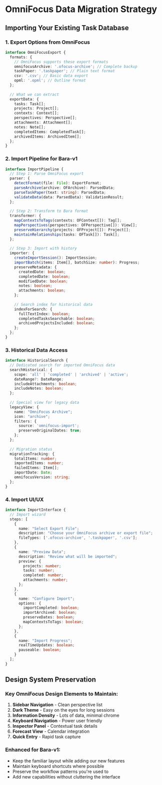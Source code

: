 # OmniFocus Data Migration Strategy

## Importing Your Existing Task Database

### 1. Export Options from OmniFocus
```typescript
interface OmniFocusExport {
  formats: {
    // OmniFocus supports these export formats
    omnifocusArchive: '.ofocus-archive'; // Complete backup
    taskPaper: '.taskpaper'; // Plain text format
    csv: '.csv'; // Basic data export
    opml: '.opml'; // Outline format
  };
  
  // What we can extract
  exportData: {
    tasks: Task[];
    projects: Project[];
    contexts: Context[];
    perspectives: Perspective[];
    attachments: Attachment[];
    notes: Note[];
    completedItems: CompletedTask[];
    archivedItems: ArchivedItem[];
  };
}
```

### 2. Import Pipeline for Bara-v1
```typescript
interface ImportPipeline {
  // Step 1: Parse OmniFocus export
  parser: {
    detectFormat(file: File): ExportFormat;
    parseArchive(archive: OFArchive): ParsedData;
    parseTaskPaper(text: string): ParsedData;
    validateData(data: ParsedData): ValidationResult;
  };
  
  // Step 2: Transform to Bara format
  transformer: {
    mapContextsToTags(contexts: OFContext[]): Tag[];
    mapPerspectives(perspectives: OFPerspective[]): View[];
    preserveHierarchy(projects: OFProject[]): Project[];
    maintainRelationships(tasks: OFTask[]): Task[];
  };
  
  // Step 3: Import with history
  importer: {
    createImportSession(): ImportSession;
    importBatch(items: Item[], batchSize: number): Progress;
    preserveMetadata: {
      createdDate: boolean;
      completedDate: boolean;
      modifiedDate: boolean;
      notes: boolean;
      attachments: boolean;
    };
    
    // Search index for historical data
    indexForSearch: {
      fullTextIndex: boolean;
      completedTasksSearchable: boolean;
      archivedProjectsIncluded: boolean;
    };
  };
}
```

### 3. Historical Data Access
```typescript
interface HistoricalSearch {
  // Dedicated search for imported OmniFocus data
  searchHistorical: {
    scope: 'all' | 'completed' | 'archived' | 'active';
    dateRange?: DateRange;
    includeAttachments: boolean;
    includeNotes: boolean;
  };
  
  // Special view for legacy data
  legacyView: {
    name: "OmniFocus Archive";
    icon: "archive";
    filters: {
      source: 'omnifocus-import';
      preserveOriginalDates: true;
    };
  };
  
  // Migration status
  migrationTracking: {
    totalItems: number;
    importedItems: number;
    failedItems: Item[];
    importDate: Date;
    omnifocusVersion: string;
  };
}
```

### 4. Import UI/UX
```typescript
interface ImportInterface {
  // Import wizard
  steps: [
    {
      name: "Select Export File";
      description: "Choose your OmniFocus archive or export file";
      fileTypes: ['.ofocus-archive', '.taskpaper', '.csv'];
    },
    {
      name: "Preview Data";
      description: "Review what will be imported";
      preview: {
        projects: number;
        tasks: number;
        completed: number;
        attachments: number;
      };
    },
    {
      name: "Configure Import";
      options: {
        importCompleted: boolean;
        importArchived: boolean;
        preserveDates: boolean;
        mapContextsToTags: boolean;
      };
    },
    {
      name: "Import Progress";
      realTimeUpdates: boolean;
      pauseable: boolean;
    }
  ];
}
```

## Design System Preservation

### Key OmniFocus Design Elements to Maintain:
1. **Sidebar Navigation** - Clean perspective list
2. **Dark Theme** - Easy on the eyes for long sessions
3. **Information Density** - Lots of data, minimal chrome
4. **Keyboard Navigation** - Power user friendly
5. **Inspector Panel** - Contextual task details
6. **Forecast View** - Calendar integration
7. **Quick Entry** - Rapid task capture

### Enhanced for Bara-v1:
- Keep the familiar layout while adding our new features
- Maintain keyboard shortcuts where possible
- Preserve the workflow patterns you're used to
- Add new capabilities without cluttering the interface
